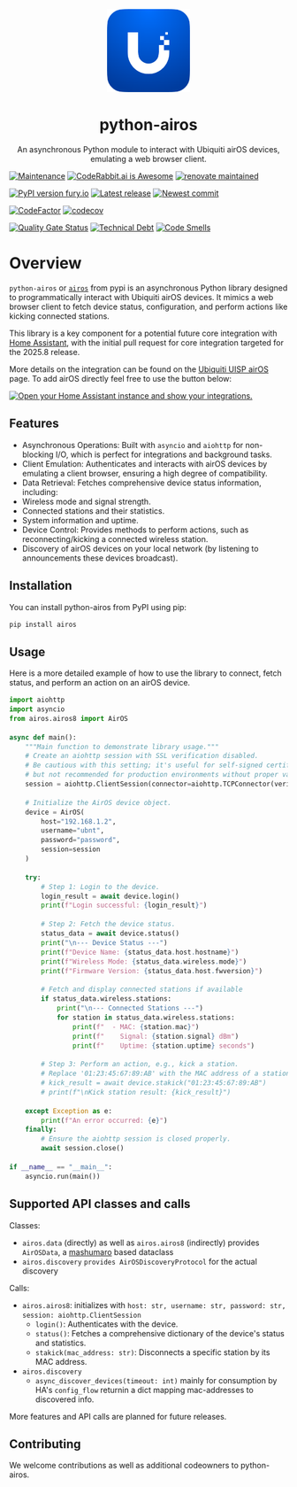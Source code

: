 <div align="center">
<img src="https://github.com/home-assistant/brands/blob/master/core_brands/ubiquiti/icon.png?raw=true" alt="Ubiquiti airOS Logo" width="150" />
<h1>python-airos</h1>
<p>An asynchronous Python module to interact with Ubiquiti airOS devices, emulating a web browser client.</p>
</div>

<div align="center">

</div>

[![Maintenance](https://img.shields.io/badge/Maintained%3F-yes-green.svg)](https://github.com/python-airos)
[![CodeRabbit.ai is Awesome](https://img.shields.io/badge/AI-orange?label=CodeRabbit&color=orange&link=https%3A%2F%2Fcoderabbit.ai)](https://coderabbit.ai)
[![renovate maintained](https://img.shields.io/badge/maintained%20with-renovate-blue?logo=renovatebot)](https://github.com/compatech/python-airos/issues/8)

[![PyPI version fury.io](https://badge.fury.io/py/airos.svg)](https://pypi.python.org/pypi/airos/)
[![Latest release](https://github.com/compatech/python-airos/workflows/Latest%20release/badge.svg)](https://github.com/compatech/python-airos/actions)
[![Newest commit](https://github.com/compatech/python-airos/workflows/Latest%20commit/badge.svg)](https://github.com/compatech/python-airos/actions)

[![CodeFactor](https://www.codefactor.io/repository/github/compatech/python-airos/badge)](https://www.codefactor.io/repository/github/plugwise/python-airos)
[![codecov](https://codecov.io/gh/compatech/python-airos/graph/badge.svg?token=WI5K2IZWNS)](https://codecov.io/gh/compatech/python-airos)

[![Quality Gate Status](https://sonarcloud.io/api/project_badges/measure?project=CoMPaTech_python-airos&metric=alert_status)](https://sonarcloud.io/summary/new_code?id=CoMPaTech_python-airos)
[![Technical Debt](https://sonarcloud.io/api/project_badges/measure?project=CoMPaTech_python-airos&metric=sqale_index)](https://sonarcloud.io/summary/new_code?id=CoMPaTech_python-airos)
[![Code Smells](https://sonarcloud.io/api/project_badges/measure?project=CoMPaTech_python-airos&metric=code_smells)](https://sonarcloud.io/summary/new_code?id=CoMPaTech_python-airos)

# Overview

`python-airos` or [`airos`](https://pypi.org/projects/airos) from pypi is an asynchronous Python library designed to programmatically interact with Ubiquiti airOS devices. It mimics a web browser client to fetch device status, configuration, and perform actions like kicking connected stations.

This library is a key component for a potential future core integration with [Home Assistant](https://www.home-assistant.io), with the initial pull request for core integration targeted for the 2025.8 release.

More details on the integration can be found on the [Ubiquiti UISP airOS](https://www.home-assistant.io/integrations/airos/) page. To add airOS directly feel free to use the button below:

[![Open your Home Assistant instance and show your integrations.](https://my.home-assistant.io/badges/config_flow_start.svg)](https://my.home-assistant.io/redirect/_change/?redirect=config_flow_start%2F%3Fdomain%3Dairos)

## Features

- Asynchronous Operations: Built with `asyncio` and `aiohttp` for non-blocking I/O, which is perfect for integrations and background tasks.
- Client Emulation: Authenticates and interacts with airOS devices by emulating a client browser, ensuring a high degree of compatibility.
- Data Retrieval: Fetches comprehensive device status information, including:
- Wireless mode and signal strength.
- Connected stations and their statistics.
- System information and uptime.
- Device Control: Provides methods to perform actions, such as reconnecting/kicking a connected wireless station.
- Discovery of airOS devices on your local network (by listening to announcements these devices broadcast).

## Installation

You can install python-airos from PyPI using pip:

```Bash
pip install airos
```

## Usage

Here is a more detailed example of how to use the library to connect, fetch status, and perform an action on an airOS device.

```Python
import aiohttp
import asyncio
from airos.airos8 import AirOS

async def main():
    """Main function to demonstrate library usage."""
    # Create an aiohttp session with SSL verification disabled.
    # Be cautious with this setting; it's useful for self-signed certificates
    # but not recommended for production environments without proper validation.
    session = aiohttp.ClientSession(connector=aiohttp.TCPConnector(verify_ssl=False))

    # Initialize the AirOS device object.
    device = AirOS(
        host="192.168.1.2",
        username="ubnt",
        password="password",
        session=session
    )

    try:
        # Step 1: Login to the device.
        login_result = await device.login()
        print(f"Login successful: {login_result}")

        # Step 2: Fetch the device status.
        status_data = await device.status()
        print("\n--- Device Status ---")
        print(f"Device Name: {status_data.host.hostname}")
        print(f"Wireless Mode: {status_data.wireless.mode}")
        print(f"Firmware Version: {status_data.host.fwversion}")

        # Fetch and display connected stations if available
        if status_data.wireless.stations:
            print("\n--- Connected Stations ---")
            for station in status_data.wireless.stations:
                print(f"  - MAC: {station.mac}")
                print(f"    Signal: {station.signal} dBm")
                print(f"    Uptime: {station.uptime} seconds")

        # Step 3: Perform an action, e.g., kick a station.
        # Replace '01:23:45:67:89:AB' with the MAC address of a station to kick.
        # kick_result = await device.stakick("01:23:45:67:89:AB")
        # print(f"\nKick station result: {kick_result}")

    except Exception as e:
        print(f"An error occurred: {e}")
    finally:
        # Ensure the aiohttp session is closed properly.
        await session.close()

if __name__ == "__main__":
    asyncio.run(main())
```

## Supported API classes and calls

Classes:

- `airos.data` (directly) as well as `airos.airos8` (indirectly) provides `AirOSData`, a [mashumaro](https://pypi.org/project/mashumaro/) based dataclass
- `airos.discovery` `provides AirOSDiscoveryProtocol` for the actual discovery

Calls:

- `airos.airos8`: initializes with `host: str, username: str, password: str, session: aiohttp.ClientSession`
  - `login()`: Authenticates with the device.
  - `status()`: Fetches a comprehensive dictionary of the device's status and statistics.
  - `stakick(mac_address: str)`: Disconnects a specific station by its MAC address.
- `airos.discovery`
  - `async_discover_devices(timeout: int)` mainly for consumption by HA's `config_flow` returnin a dict mapping mac-addresses to discovered info.

More features and API calls are planned for future releases.

## Contributing

We welcome contributions as well as additional codeowners to python-airos.
